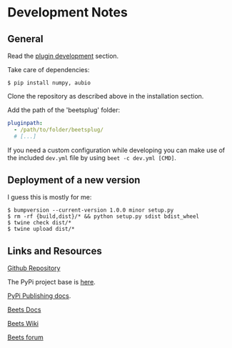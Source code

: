 # Development Notes 

## General
Read the [plugin development](https://beets.readthedocs.io/en/stable/dev/plugins.html) section.

Take care of dependencies:
```shell script
$ pip install numpy, aubio
```

Clone the repository as described above in the installation section.

Add the path of the 'beetsplug' folder:
```yaml
pluginpath:
  - /path/to/folder/beetsplug/
  # [...]
```

If you need a custom configuration while developing you can make use of the included `dev.yml` file by using `beet -c dev.yml [CMD]`.



## Deployment of a new version

I guess this is mostly for me:

```shell script
$ bumpversion --current-version 1.0.0 minor setup.py
$ rm -rf {build,dist}/* && python setup.py sdist bdist_wheel
$ twine check dist/*
$ twine upload dist/*
```


## Links and Resources

[Github Repository](https://github.com/adamjakab/BeetsPluginBpmAnalyser)

The PyPi project base is [here](https://pypi.org/project/beets-bpmanalyser/).

[PyPi Publishing docs](https://realpython.com/pypi-publish-python-package/).

[Beets Docs](https://beets.readthedocs.io/en/stable/reference/index.html)

[Beets Wiki](https://github.com/beetbox/beets/wiki)

[Beets forum](https://discourse.beets.io/)
